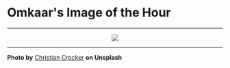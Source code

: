 # Omkaar's Image of the Hour

---

<div align="center">

<a href="https://unsplash.com/photos/woman-walks-toward-castle-over-a-stone-bridge-3aEXKuxZBxQ">
  <img src="https://images.unsplash.com/photo-1750174026254-468485d4a8bb?crop=entropy&cs=tinysrgb&fit=max&fm=jpg&ixid=M3w3NjA2Nzh8MHwxfHJhbmRvbXx8fHx8fHx8fDE3NTIyNzg0MDB8&ixlib=rb-4.1.0&q=80&w=1080" style="max-width:100%; height:auto;">
</a>



</div>

---

**Photo by** [Christian Crocker](https://unsplash.com/@christiancrocker) **on Unsplash**
